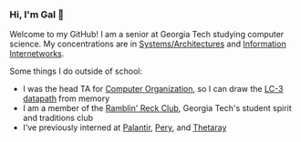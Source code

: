 ### Hi, I'm Gal 👋

Welcome to my GitHub!
I am a senior at Georgia Tech studying computer science. My concentrations are in [Systems/Architectures](https://www.cc.gatech.edu/academics/threads/systems-architecture) and [Information Internetworks](https://www.cc.gatech.edu/academics/threads/information-internetworks).

Some things I do outside of school:
- I was the head TA for [Computer Organization](https://github.com/gt-cs2110), so I can draw the [LC-3 datapath](https://www.google.com/search?q=lc-3+datapath&udm=2) from memory 
- I am a member of the [Ramblin' Reck Club](https://reckclub.org/), Georgia Tech's student spirit and traditions club
- I've previously interned at [Palantir](https://www.palantir.com/), [Pery](https://www.mypery.com/about), and [Thetaray](https://www.thetaray.com/)
